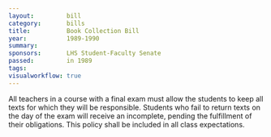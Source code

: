```yaml
---  
layout:         bill
category:       bills
title:          Book Collection Bill
year:           1989-1990
summary:        
sponsors:       LHS Student-Faculty Senate
passed:         in 1989
tags:           
visualworkflow: true
---
```


All teachers in a course with a final exam must allow the students to keep all texts for which they will be responsible. Students who fail to return texts on the day of the exam will receive an incomplete, pending the fulfillment of their obligations. This policy shall be included in all class expectations.